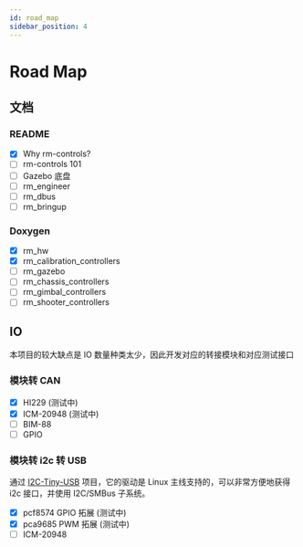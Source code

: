 ```yaml
---
id: road_map
sidebar_position: 4
---
```


# Road Map
## 文档
### README
* [x] Why rm-controls?
* [ ] rm-controls 101
* [ ] Gazebo 底盘
* [ ] rm_engineer
* [ ] rm_dbus
* [ ] rm_bringup

### Doxygen 
* [x] rm_hw
* [x] rm_calibration_controllers
* [ ] rm_gazebo
* [ ] rm_chassis_controllers
* [ ] rm_gimbal_controllers
* [ ] rm_shooter_controllers

## IO
本项目的较大缺点是 IO 数量种类太少，因此开发对应的转接模块和对应测试接口
### 模块转 CAN
* [x] HI229 (测试中)
* [x] ICM-20948 (测试中)
* [ ] BIM-88
* [ ] GPIO

### 模块转 i2c 转 USB
通过 [I2C-Tiny-USB](https://github.com/harbaum/I2C-Tiny-USB) 项目，它的驱动是 Linux 主线支持的，可以非常方便地获得 i2c 接口，并使用 I2C/SMBus 子系统。
* [x] pcf8574 GPIO 拓展 (测试中)
* [x] pca9685 PWM 拓展 (测试中)
* [ ] ICM-20948